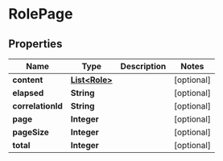 

# RolePage


## Properties

| Name | Type | Description | Notes |
|------------ | ------------- | ------------- | -------------|
|**content** | [**List&lt;Role&gt;**](Role.md) |  |  [optional] |
|**elapsed** | **String** |  |  [optional] |
|**correlationId** | **String** |  |  [optional] |
|**page** | **Integer** |  |  [optional] |
|**pageSize** | **Integer** |  |  [optional] |
|**total** | **Integer** |  |  [optional] |



